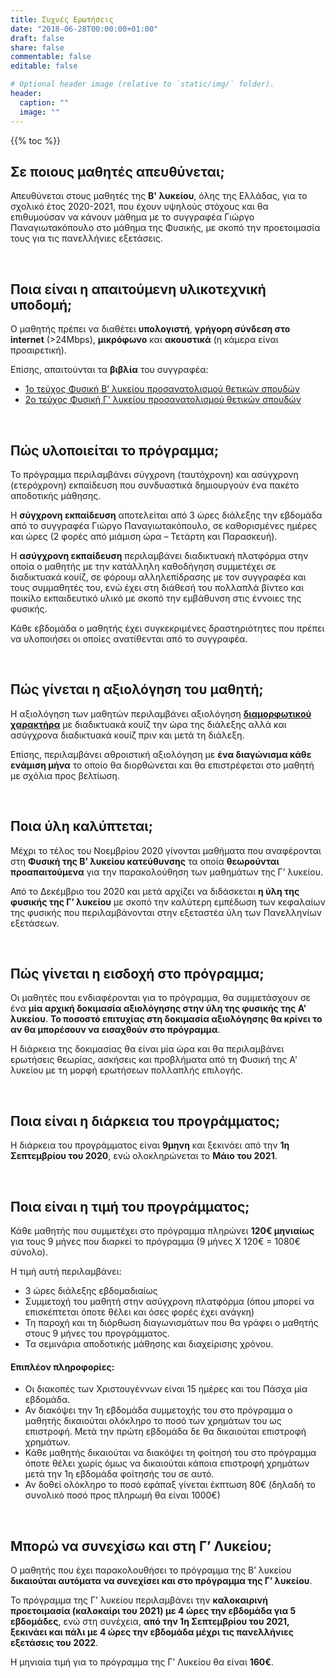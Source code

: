 ```yaml
---
title: Συχνές Ερωτήσεις
date: "2018-06-28T00:00:00+01:00"
draft: false
share: false
commentable: false
editable: false

# Optional header image (relative to `static/img/` folder).
header:
  caption: ""
  image: ""
---
```


{{% toc %}}

## Σε ποιους μαθητές απευθύνεται;

Απευθύνεται στους μαθητές της **Β' λυκείου**, όλης της Ελλάδας, για το σχολικό έτος 2020-2021, που έχουν υψηλούς στόχους και θα επιθυμούσαν να κάνουν μάθημα με το συγγραφέα Γιώργο Παναγιωτακόπουλο στο μάθημα της Φυσικής, με σκοπό την προετοιμασία τους για τις πανελλήνιες εξετάσεις.

&nbsp;
    
## Ποια είναι η απαιτούμενη υλικοτεχνική υποδομή;

Ο μαθητής πρέπει να διαθέτει **υπολογιστή**, **γρήγορη σύνδεση στο internet** (>24Mbps), **μικρόφωνο** και **ακουστικά** (η κάμερα είναι προαιρετική).

Επίσης, απαιτούνται τα **βιβλία** του συγγραφέα: 

* [1ο τεύχος Φυσική Β’ λυκείου προσανατολισμού θετικών σπουδών](https://savalas.gr/book/fysiki-v%ce%84-lykiou-a%ce%84-tefchos-prosanatolismou-thetikon-spoudon/)
* [2ο τεύχος Φυσική Γ’ λυκείου προσανατολισμού θετικών σπουδών](https://savalas.gr/book/fusiki-g-lukeiou-v-teyxos-prosanatolismoy-thetikon-spoudon-3/)

&nbsp;

## Πώς υλοποιείται το πρόγραμμα;

Το πρόγραμμα περιλαμβάνει σύγχρονη (ταυτόχρονη) και ασύγχρονη (ετερόχρονη) εκπαίδευση που συνδυαστικά δημιουργούν ένα πακέτο αποδοτικής μάθησης.

Η **σύγχρονη εκπαίδευση** αποτελείται από 3 ώρες διάλεξης την εβδομάδα από το συγγραφέα Γιώργο Παναγιωτακόπουλο, σε καθορισμένες ημέρες και ώρες (2 φορές από μιάμιση ώρα – Τετάρτη και Παρασκευή).

Η **ασύγχρονη εκπαίδευση** περιλαμβάνει διαδικτυακή πλατφόρμα στην οποία ο μαθητής με την κατάλληλη καθοδήγηση συμμετέχει σε διαδικτυακά κουίζ, σε φόρουμ αλληλεπίδρασης με τον συγγραφέα και τους συμμαθητές του, ενώ έχει στη διάθεσή του πολλαπλά βίντεο και ποικίλο εκπαιδευτικό υλικό με σκοπό την εμβάθυνση στις έννοιες της φυσικής.

Κάθε εβδομάδα ο μαθητής έχει συγκεκριμένες δραστηριότητες που πρέπει να υλοποιήσει οι οποίες ανατίθενται από το συγγραφέα.

&nbsp;

## Πώς γίνεται η αξιολόγηση του μαθητή;

Η αξιολόγηση των μαθητών περιλαμβάνει αξιολόγηση [**διαμορφωτικού χαρακτήρα**](https://physiart.com/2018/09/08/exam-role/) με διαδικτυακά κουίζ την ώρα της διάλεξης αλλά και ασύγχρονα διαδικτυακά κουίζ πριν και μετά τη διάλεξη. 

Επίσης, περιλαμβάνει αθροιστική αξιολόγηση με **ένα διαγώνισμα κάθε ενάμιση μήνα** το οποίο θα διορθώνεται και θα επιστρέφεται στο μαθητή με σχόλια προς βελτίωση.

&nbsp;

## Ποια ύλη καλύπτεται;

Μέχρι το τέλος του Νοεμβρίου 2020 γίνονται μαθήματα που αναφέρονται στη **Φυσική της Β’ λυκείου κατεύθυνσης** τα οποία **θεωρούνται προαπαιτούμενα** για την παρακολούθηση των μαθημάτων της Γ’ λυκείου.

Από το Δεκέμβριο του 2020 και μετά αρχίζει να διδάσκεται **η ύλη της φυσικής της Γ’ λυκείου** με σκοπό την καλύτερη εμπέδωση των κεφαλαίων της φυσικής που περιλαμβάνονται στην εξεταστέα ύλη των Πανελληνίων εξετάσεων.

&nbsp;

## Πώς γίνεται η εισδοχή στο πρόγραμμα;

Οι μαθητές που ενδιαφέρονται για το πρόγραμμα, θα συμμετάσχουν σε ένα **μία αρχική δοκιμασία αξιολόγησης στην ύλη της φυσικής της Α’ λυκείου**. **Το ποσοστό επιτυχίας στη δοκιμασία αξιολόγησης θα κρίνει το αν θα μπορέσουν να εισαχθούν στο πρόγραμμα**.

H διάρκεια της δοκιμασίας θα είναι μία ώρα και θα περιλαμβάνει ερωτήσεις θεωρίας, ασκήσεις και προβλήματα από τη Φυσική της Α' λυκείου με τη μορφή ερωτήσεων πολλαπλής επιλογής.

&nbsp;

## Ποια είναι η διάρκεια του προγράμματος;

Η διάρκεια του προγράμματος είναι **9μηνη** και ξεκινάει από την **1η Σεπτεμβρίου του 2020**, ενώ ολοκληρώνεται το **Μάιο του 2021**.

&nbsp;

## Ποια είναι η τιμή του προγράμματος;

Κάθε μαθητής που συμμετέχει στο πρόγραμμα πληρώνει **120€ μηνιαίως** για τους 9 μήνες που διαρκεί το πρόγραμμα (9 μήνες Χ 120€ = 1080€ σύνολο). 

Η τιμή αυτή περιλαμβάνει: 

* 3 ώρες διάλεξης εβδομαδιαίως
* Συμμετοχή του μαθητή στην ασύγχρονη πλατφόρμα (όπου μπορεί να επισκέπτεται όποτε θέλει και όσες φορές έχει ανάγκη)
* Τη παροχή και τη διόρθωση διαγωνισμάτων που θα γράφει ο μαθητής στους 9 μήνες του προγράμματος.
* Τα σεμινάρια αποδοτικής μάθησης και διαχείρισης χρόνου.

#### Επιπλέον πληροφορίες:
* Οι διακοπές των Χριστουγέννων είναι 15 ημέρες και του Πάσχα μία εβδομάδα. 
* Αν διακόψει την 1η εβδομάδα συμμετοχής του στο πρόγραμμα ο μαθητής δικαιούται ολόκληρο το ποσό των χρημάτων του ως επιστροφή. Μετά την πρώτη εβδομάδα δε θα δικαιούται επιστροφή χρημάτων.
* Κάθε μαθητής δικαιούται να διακόψει τη φοίτησή του στο πρόγραμμα όποτε θέλει χωρίς όμως να δικαιούται κάποια επιστροφή χρημάτων μετά την 1η εβδομάδα φοίτησής του σε αυτό.
* Αν δοθεί ολόκληρο το ποσό εφάπαξ γίνεται έκπτωση 80€ (δηλαδή το συνολικό ποσό προς πληρωμή θα είναι 1000€)

&nbsp;

## Μπορώ να συνεχίσω και στη Γ’ Λυκείου;

Ο μαθητής που έχει παρακολουθήσει το πρόγραμμα της Β’ λυκείου **δικαιούται αυτόματα να συνεχίσει και στο πρόγραμμα της Γ’ λυκείου**.

Το πρόγραμμα της Γ’ λυκείου περιλαμβάνει την **καλοκαιρινή προετοιμασία (καλοκαίρι του 2021) με 4 ώρες την εβδομάδα για 5 εβδομάδες**, ενώ στη συνέχεια, **από την 1η Σεπτεμβρίου του 2021, ξεκινάει και πάλι με 4 ώρες την εβδομάδα μέχρι τις πανελλήνιες εξετάσεις του 2022**. 

Η μηνιαία τιμή για το πρόγραμμα της Γ’ Λυκείου θα είναι **160€**.
